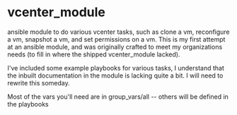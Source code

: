 vcenter_module
===================

ansible module to do various vcenter tasks, such as clone a vm, reconfigure a vm, snapshot a vm, and set permissions on a vm. This is my first attempt at an ansible module, and was originally crafted to meet my organizations needs (to fill in where the shipped vcenter_module lacked). 

I've included some example playbooks for various tasks, I understand that the inbuilt documentation in the module is lacking quite a bit. I will need to rewrite this someday.

Most of the vars you'll need are in group_vars/all -- others will be defined in the playbooks
